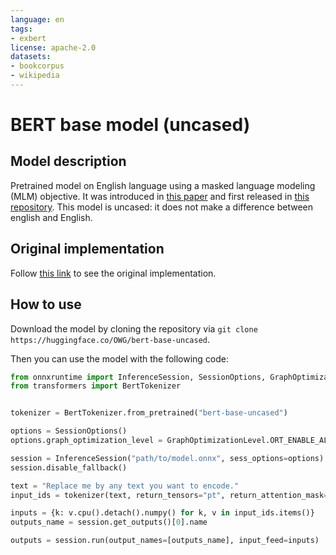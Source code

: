 ```yaml
---
language: en
tags:
- exbert
license: apache-2.0
datasets:
- bookcorpus
- wikipedia
---
```


# BERT base model (uncased)

## Model description

Pretrained model on English language using a masked language modeling (MLM) objective. It was introduced in
[this paper](https://arxiv.org/abs/1810.04805) and first released in
[this repository](https://github.com/google-research/bert). This model is uncased: it does not make a difference
between english and English.

## Original implementation

Follow [this link](https://huggingface.co/bert-base-uncased) to see the original implementation.

## How to use

Download the model by cloning the repository via `git clone https://huggingface.co/OWG/bert-base-uncased`.

Then you can use the model with the following code:

```python
from onnxruntime import InferenceSession, SessionOptions, GraphOptimizationLevel
from transformers import BertTokenizer


tokenizer = BertTokenizer.from_pretrained("bert-base-uncased")

options = SessionOptions()
options.graph_optimization_level = GraphOptimizationLevel.ORT_ENABLE_ALL

session = InferenceSession("path/to/model.onnx", sess_options=options)
session.disable_fallback()

text = "Replace me by any text you want to encode."
input_ids = tokenizer(text, return_tensors="pt", return_attention_mask=True)

inputs = {k: v.cpu().detach().numpy() for k, v in input_ids.items()}
outputs_name = session.get_outputs()[0].name

outputs = session.run(output_names=[outputs_name], input_feed=inputs)
```
